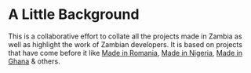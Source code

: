 # A Little Background

This is a collaborative effort to collate all the projects made in Zambia as well as highlight the work of Zambian developers. It is based on projects that have come before it like [Made in Romania](https://github.com/IonicaBizau/made-in-romania), [Made in Nigeria](https://github.com/acekyd/made-in-nigeria), [Made in Ghana](https://github.com/devcongress/made-in-ghana) & others.